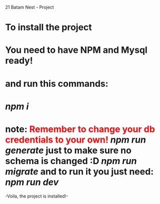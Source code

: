 21 Batam Nest - Project


To install the project
=
You need to have NPM and Mysql ready!
=
and run this commands:
=
*npm i*
=
note: <font color="red">Remember to change your db credentials to your own!</font>
*npm run generate* just to make sure no schema is changed :D
*npm run migrate*
and to run it you just need:
*npm run dev*
=
-Voila, the project is installed!-
